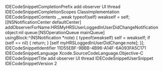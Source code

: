 <?xml version="1.0" encoding="UTF-8"?>
<!DOCTYPE plist PUBLIC "-//Apple//DTD PLIST 1.0//EN" "http://www.apple.com/DTDs/PropertyList-1.0.dtd">
<plist version="1.0">
<dict>
	<key>IDECodeSnippetCompletionPrefix</key>
	<string>add observer UI thread</string>
	<key>IDECodeSnippetCompletionScopes</key>
	<array>
		<string>ClassImplementation</string>
	</array>
	<key>IDECodeSnippetContents</key>
	<string>        __weak typeof(self) weakself = self;
        [[NSNotificationCenter defaultCenter] addObserverForName:HRSMyHRSUserLoggedInUserDidChangeNotification object:nil queue:[NSOperationQueue mainQueue] usingBlock:^(NSNotification *note) {
            typeof(weakself) self = weakself;
            if (self == nil) {
                return;
            }
            [self myHRSLoggedInUserDidChange:note];
        }];
</string>
	<key>IDECodeSnippetIdentifier</key>
	<string>11D55EBF-9BBB-4B96-A14F-6A093FA5C171</string>
	<key>IDECodeSnippetLanguage</key>
	<string>Xcode.SourceCodeLanguage.Objective-C</string>
	<key>IDECodeSnippetTitle</key>
	<string>add observer UI thread</string>
	<key>IDECodeSnippetUserSnippet</key>
	<true/>
	<key>IDECodeSnippetVersion</key>
	<integer>2</integer>
</dict>
</plist>

